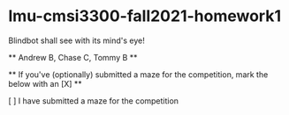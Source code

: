 # lmu-cmsi3300-fall2021-homework1
Blindbot shall see with its mind's eye!

** Andrew B, Chase C, Tommy B **

** If you've (optionally) submitted a maze for the competition, mark the below with an [X] **

[ ] I have submitted a maze for the competition
